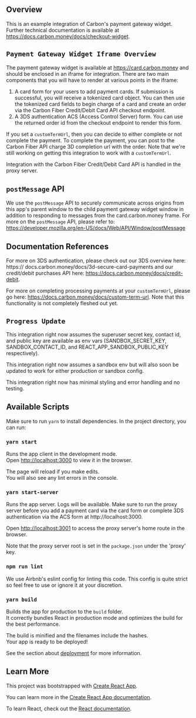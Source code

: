 ## Overview
This is an example integration of Carbon's payment gateway widget. 
Further technical documentation is available at https://docs.carbon.money/docs/checkout-widget. 

## `Payment Gateway Widget Iframe Overview`

The payment gateway widget is available at https://card.carbon.money and should 
be enclosed in an iframe for integration. There are two main components that you will have to render at various points in the iframe: 
  1. A card form for your users to add payment cards. If submission is successful, you will receive a tokenized card object. You can then use
  the tokenized card fields to begin charge of a card and create an order
  via the Carbon Fiber Credit/Debit Card API checkout endpoint.
  2. A 3DS authentication ACS (Access Control Server) form. You can use
  the returned order id from the checkout endpoint to render this form.

If you set a `customTermUrl`, then you can decide to either complete or not 
complete the payment. To complete the payment, you can post to the Carbon Fiber API charge 3D completion url with the order. Note that we're still working on getting this integration to work with a `customTermUrl`.

Integration with the Carbon Fiber Credit/Debit Card API is handled in the 
proxy server.

## `postMessage` API

We use the `postMessage` API to securely communicate across origins
from this app's parent window to the child payment gateway widget window 
in addition to responding to messages from the card.carbon.money frame. For more on the `postMessage` API, please refer to: https://developer.mozilla.org/en-US/docs/Web/API/Window/postMessage


## Documentation References

For more on 3DS authentication, please check out our 3DS overview here: https://
docs.carbon.money/docs/3d-secure-card-payments and our credit/debit purchases API here: https://docs.carbon.money/docs/credit-debit.

For more on completing processing payments at your `customTermUrl`, please go here: https://docs.carbon.money/docs/custom-term-url. Note that this functionality is not completely fleshed out yet.

## `Progress Update`

This integration right now assumes the superuser secret key, contact id, and
public key are available as env vars (SANDBOX_SECRET_KEY, SANDBOX_CONTACT_ID,
and REACT_APP_SANDBOX_PUBLIC_KEY respectively).

This integration right now assumes a sandbox env but will also soon be updated 
to work for either production or sandbox config.

This integration right now has minimal styling and error handling and no 
testing.

## Available Scripts

Make sure to run `yarn` to install dependencies.
In the project directory, you can run:

### `yarn start`

Runs the app client in the development mode.<br />
Open [http://localhost:3000](http://localhost:3000) to view it in the browser.

The page will reload if you make edits.<br />
You will also see any lint errors in the console.

### `yarn start-server`

Runs the app server. Logs will be available. Make sure to run the proxy server before you add a payment card via the card form or complete 3DS authentication via the ACS form at http://localhost:3000. <br />

Open [http://localhost:3001](http://localhost:3001) to access the proxy server's home route in the browser. 

Note that the proxy server root is set in the `package.json` under the 'proxy' key.


### `npm run lint`

We use Airbnb's eslint config for linting this code. This config is quite strict
so feel free to use or ignore it at your discretion.

### `yarn build`

Builds the app for production to the `build` folder.<br />
It correctly bundles React in production mode and optimizes the build for the best performance.

The build is minified and the filenames include the hashes.<br />
Your app is ready to be deployed!

See the section about [deployment](https://facebook.github.io/create-react-app/docs/deployment) for more information.

## Learn More

This project was bootstrapped with [Create React App](https://github.com/facebook/create-react-app).

You can learn more in the [Create React App documentation](https://facebook.github.io/create-react-app/docs/getting-started).

To learn React, check out the [React documentation](https://reactjs.org/).
